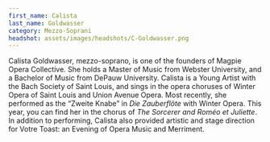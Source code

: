 ```yaml
---
first_name: Calista
last_name: Goldwasser
category: Mezzo-Soprani
headshot: assets/images/headshots/C-Goldwasser.png
---
```


Calista Goldwasser, mezzo-soprano, is one of the founders of Magpie Opera Collective. She holds a Master of Music from Webster University, and a Bachelor of Music from DePauw University. Calista is a Young Artist with the Bach Society of Saint Louis, and sings in the opera choruses of Winter Opera of Saint Louis and Union Avenue Opera. Most recently, she performed as the “Zweite Knabe” in *Die Zauberflöte* with Winter Opera. This year, you can find her in the chorus of *The Sorcerer and Roméo et Juliette*.  In addition to performing, Calista also provided artistic and stage direction for Votre Toast: an Evening of Opera Music and Merriment.

